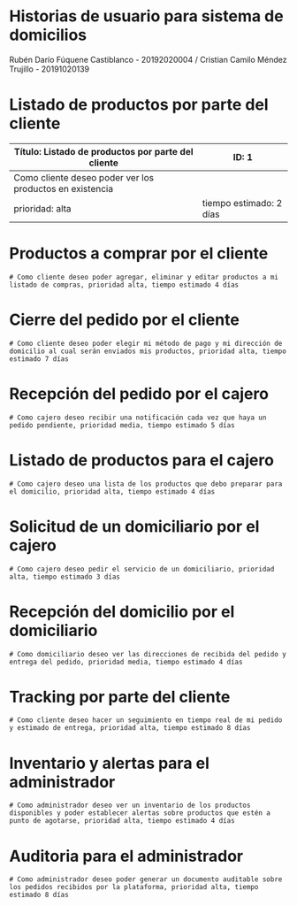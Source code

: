 # Historias de usuario para sistema de domicilios
Rubén Darío Fúquene Castiblanco - 20192020004 / Cristian Camilo Méndez Trujillo - 20191020139
  # Listado de productos por parte del cliente
| Título: Listado de productos por parte del cliente  | ID: 1 |
| ------------- | ------------- |
| Como cliente deseo poder ver los productos en existencia |
| prioridad: alta  | tiempo estimado: 2 días |
  # Productos a comprar por el cliente
    # Como cliente deseo poder agregar, eliminar y editar productos a mi listado de compras, prioridad alta, tiempo estimado 4 días
  # Cierre del pedido por el cliente
    # Como cliente deseo poder elegir mi método de pago y mi dirección de domicilio al cual serán enviados mis productos, prioridad alta, tiempo estimado 7 días
  # Recepción del pedido por el cajero
    # Como cajero deseo recibir una notificación cada vez que haya un pedido pendiente, prioridad media, tiempo estimado 5 días
  # Listado de productos para el cajero
    # Como cajero deseo una lista de los productos que debo preparar para el domicilio, prioridad alta, tiempo estimado 4 días
  # Solicitud de un domiciliario por el cajero
    # Como cajero deseo pedir el servicio de un domiciliario, prioridad alta, tiempo estimado 3 días
  # Recepción del domicilio por el domiciliario
    # Como domiciliario deseo ver las direcciones de recibida del pedido y entrega del pedido, prioridad media, tiempo estimado 4 días
  # Tracking por parte del cliente
    # Como cliente deseo hacer un seguimiento en tiempo real de mi pedido y estimado de entrega, prioridad alta, tiempo estimado 8 días
  # Inventario y alertas para el administrador
    # Como administrador deseo ver un inventario de los productos disponibles y poder establecer alertas sobre productos que estén a punto de agotarse, prioridad alta, tiempo estimado 4 días
  # Auditoria para el administrador
    # Como administrador deseo poder generar un documento auditable sobre los pedidos recibidos por la plataforma, prioridad alta, tiempo estimado 8 días
